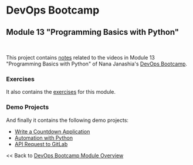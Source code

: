 # DevOps Bootcamp
## Module 13 "Programming Basics with Python"
<br />

This project contains [notes](./Notes.md) related to the videos in Module 13 "Programming Basics with Python" of Nana Janashia's [DevOps Bootcamp](https://www.techworld-with-nana.com/devops-bootcamp).

### Exercises
It also contains the [exercises](./exercises/Exercises.md) for this module.

### Demo Projects
And finally it contains the following demo projects:
- [Write a Countdown Application](./demo-projects/1-countdown-application/)
- [Automation with Python](./demo-projects/2-automation-with-python/)
- [API Request to GitLab](./demo-projects/3-gitlab-api-request/)

<< Back to [DevOps Bootcamp Module Overview](https://github.com/fsiegrist/twn-devops-bootcamp)